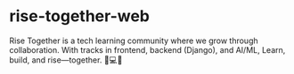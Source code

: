 # rise-together-web
Rise Together is a tech learning community where we grow through collaboration. With tracks in frontend, backend (Django), and AI/ML,  Learn, build, and rise—together. 🌱💻✨
